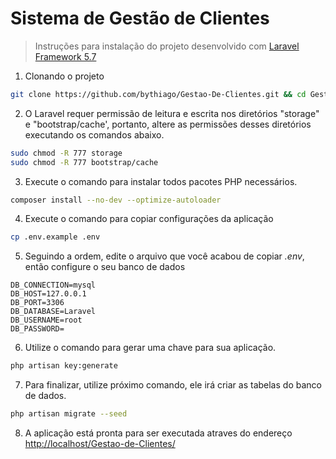# Sistema de Gestão de Clientes
> Instruções para instalação do projeto desenvolvido com [Laravel Framework 5.7](https://laravel.com/)

1. Clonando o projeto

``` bash
git clone https://github.com/bythiago/Gestao-De-Clientes.git && cd Gestao-De-Clientes
```

2. O Laravel requer permissão de leitura e escrita nos diretórios "storage" e "bootstrap/cache', portanto, altere as permissões desses diretórios executando os comandos abaixo.

``` bash
sudo chmod -R 777 storage
sudo chmod -R 777 bootstrap/cache
```

3. Execute o comando para instalar todos pacotes PHP necessários.

``` bash
composer install --no-dev --optimize-autoloader
```

4. Execute o comando para copiar configurações da aplicação

``` bash
cp .env.example .env
```

5. Seguindo a ordem, edite o arquivo que você acabou de copiar *.env*, então configure o seu banco de dados

``` text
DB_CONNECTION=mysql
DB_HOST=127.0.0.1
DB_PORT=3306
DB_DATABASE=Laravel
DB_USERNAME=root
DB_PASSWORD=
```

6. Utilize o comando para gerar uma chave para sua aplicação.

``` bash
php artisan key:generate
```

7. Para finalizar, utilize próximo comando, ele irá criar as tabelas do banco de dados.
``` bash
php artisan migrate --seed
```

8. A aplicação está pronta para ser executada atraves do endereço [http://localhost/Gestao-de-Clientes/](http://localhost/Gestao-de-Clientes/)
